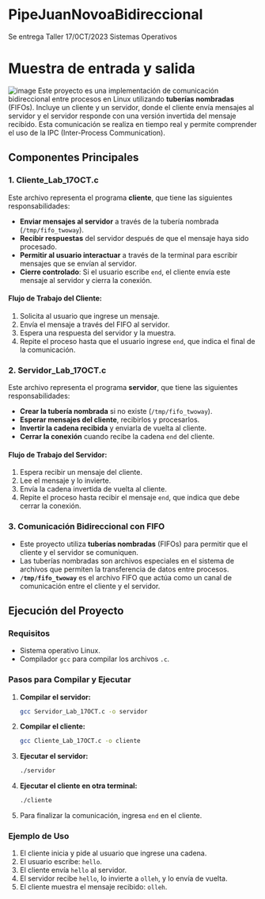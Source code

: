 # PipeJuanNovoaBidireccional
Se entrega Taller 17/0CT/2023 Sistemas Operativos
# Muestra de entrada y salida
![image](https://github.com/user-attachments/assets/6e0465fa-62df-4400-9648-1d685e7ba0a1)
Este proyecto es una implementación de comunicación bidireccional entre procesos en Linux utilizando **tuberías nombradas** (FIFOs). Incluye un cliente y un servidor, donde el cliente envía mensajes al servidor y el servidor responde con una versión invertida del mensaje recibido. Esta comunicación se realiza en tiempo real y permite comprender el uso de la IPC (Inter-Process Communication).

## Componentes Principales

### 1. **Cliente_Lab_17OCT.c**
Este archivo representa el programa **cliente**, que tiene las siguientes responsabilidades:

- **Enviar mensajes al servidor** a través de la tubería nombrada (`/tmp/fifo_twoway`).
- **Recibir respuestas** del servidor después de que el mensaje haya sido procesado.
- **Permitir al usuario interactuar** a través de la terminal para escribir mensajes que se envían al servidor.
- **Cierre controlado**: Si el usuario escribe `end`, el cliente envía este mensaje al servidor y cierra la conexión.

#### Flujo de Trabajo del Cliente:
1. Solicita al usuario que ingrese un mensaje.
2. Envía el mensaje a través del FIFO al servidor.
3. Espera una respuesta del servidor y la muestra.
4. Repite el proceso hasta que el usuario ingrese `end`, que indica el final de la comunicación.

### 2. **Servidor_Lab_17OCT.c**
Este archivo representa el programa **servidor**, que tiene las siguientes responsabilidades:

- **Crear la tubería nombrada** si no existe (`/tmp/fifo_twoway`).
- **Esperar mensajes del cliente**, recibirlos y procesarlos.
- **Invertir la cadena recibida** y enviarla de vuelta al cliente.
- **Cerrar la conexión** cuando recibe la cadena `end` del cliente.

#### Flujo de Trabajo del Servidor:
1. Espera recibir un mensaje del cliente.
2. Lee el mensaje y lo invierte.
3. Envía la cadena invertida de vuelta al cliente.
4. Repite el proceso hasta recibir el mensaje `end`, que indica que debe cerrar la conexión.

### 3. **Comunicación Bidireccional con FIFO**
- Este proyecto utiliza **tuberías nombradas** (FIFOs) para permitir que el cliente y el servidor se comuniquen. 
- Las tuberías nombradas son archivos especiales en el sistema de archivos que permiten la transferencia de datos entre procesos. 
- **`/tmp/fifo_twoway`** es el archivo FIFO que actúa como un canal de comunicación entre el cliente y el servidor. 

## Ejecución del Proyecto

### Requisitos
- Sistema operativo Linux.
- Compilador `gcc` para compilar los archivos `.c`.

### Pasos para Compilar y Ejecutar

1. **Compilar el servidor:**
   ```bash
   gcc Servidor_Lab_17OCT.c -o servidor
   ```

2. **Compilar el cliente:**
   ```bash
   gcc Cliente_Lab_17OCT.c -o cliente
   ```

3. **Ejecutar el servidor:**
   ```bash
   ./servidor
   ```

4. **Ejecutar el cliente en otra terminal:**
   ```bash
   ./cliente
   ```

5. Para finalizar la comunicación, ingresa `end` en el cliente.

### Ejemplo de Uso
1. El cliente inicia y pide al usuario que ingrese una cadena.
2. El usuario escribe: `hello`.
3. El cliente envía `hello` al servidor.
4. El servidor recibe `hello`, lo invierte a `olleh`, y lo envía de vuelta.
5. El cliente muestra el mensaje recibido: `olleh`.
